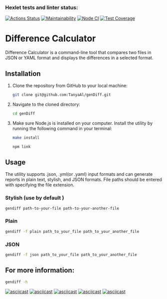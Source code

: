 ### Hexlet tests and linter status:

[![Actions Status](https://github.com/TanyaAl/frontend-project-46/actions/workflows/hexlet-check.yml/badge.svg)](https://github.com/TanyaAl/frontend-project-46/actions)
[![Maintainability](https://api.codeclimate.com/v1/badges/65f87578306c2de93242/maintainability)](https://codeclimate.com/github/TanyaAl/frontend-project-46/maintainability)
[![Node CI](https://github.com/TanyaAl/frontend-project-46/actions/workflows/NodeJs.yml/badge.svg)](https://github.com/TanyaAl/frontend-project-46/actions)
[![Test Coverage](https://api.codeclimate.com/v1/badges/65f87578306c2de93242/test_coverage)](https://codeclimate.com/github/TanyaAl/frontend-project-46/test_coverage)
# Difference Calculator

Difference Calculator is a command-line tool that compares two files in JSON or YAML format and displays the differences in a selected format.
## Installation

1. Clone the repository from GitHub to your local machine:

   ```bash
   git clone git@github.com:TanyaAl/genDiff.git
   ```
2. Navigate to the cloned directory:

    ```bash
    cd genDiff
    ```
3. Make sure Node.js is installed on your computer. 
   Install the utility by running the following command in your terminal:

    ```bash
    make install
    ```
    ```bash
    npm link

## Usage 
The utility supports .json, .yml(or .yaml) input formats and can generate reports in plain text, stylish, and JSON formats.
File paths should be entered with specifying the file extension.

### Stylish (use by default ) 

```bash
gendiff path-to-your-file path-to-your-another-file
```
### Plain

```bash
gendiff -f plain path_to_your_file path_to_your_another_file
``` 
### JSON

```bash
gendiff -f json path_to_your_file path_to_your_another_file
```
## For more information:

```bash
gendiff -h
```
  

[![asciicast](https://asciinema.org/a/630835.svg)](https://asciinema.org/a/630835)
[![asciicast](https://asciinema.org/a/631061.svg)](https://asciinema.org/a/631061)
[![asciicast](https://asciinema.org/a/632355.svg)](https://asciinema.org/a/632355)
[![asciicast](https://asciinema.org/a/632887.svg)](https://asciinema.org/a/632887)
[![asciicast](https://asciinema.org/a/632990.svg)](https://asciinema.org/a/632990)